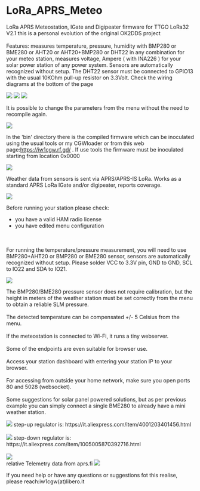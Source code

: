 # LoRa_APRS_Meteo
LoRa APRS Meteostation, IGate and Digipeater firmware for TTGO LoRa32 V2.1 
this is a personal evolution of the original OK2DDS project<br><br>
Features: measures temperature, pressure, humidity with BMP280 or BME280 or AHT20 or AHT20+BMP280 or DHT22 in any combination for your meteo station, 
measures voltage, Ampere ( with INA226 ) for your solar power station of any power system.
Sensors are automatically recognized without setup.
The DHT22 sensor must be connected to GPIO13 with the usual 10KOhm pull-up resistor on 3.3Volt.
Check the wiring diagrams at the bottom of the page

<img src="https://github.com/iw1cgw/LoRa_APRS_Meteo_dds-cgw/blob/main/img/sensor.jpg">
<img src="https://github.com/iw1cgw/LoRa_APRS_Meteo_dds-cgw/blob/main/img/0.jpg">
<img src="https://github.com/iw1cgw/LoRa_APRS_Meteo_dds-cgw/blob/main/img/2.jpg">

It is possible to change the parameters from the menu without the need to recompile again.

<img src="https://github.com/iw1cgw/LoRa_APRS_Meteo_dds-cgw/blob/main/img/1.jpg">

In the 'bin' directory there is the compiled firmware which can be inoculated using the usual tools or my CGWloader or from this web page:https://iw1cgw.rf.gd/ .
If use tools the firmware must be inoculated starting from location 0x0000

<img src="https://github.com/iw1cgw/LoRa_APRS_Meteo_dds-cgw/blob/main/img/CGWloader.jpg">

Weather data from sensors is sent via APRS/APRS-IS LoRa. Works as a standard APRS LoRa IGate and/or digipeater, reports coverage.

<img src="https://github.com/iw1cgw/LoRa_APRS_Meteo_dds-cgw/blob/main/img/aprsmap.jpg">

Before running your station please check:
<br>
- you have a valid HAM radio license
- you have edited menu configuration
<br><br><br>


For running the temperature/pressure measurement, you will need to use BMP280+AHT20 or BMP280 or BME280 sensor, sensors are automatically recognized without setup.
Please solder VCC to 3.3V pin, GND to GND, SCL to IO22 and SDA to IO21.

<img src="https://github.com/iw1cgw/LoRa_APRS_Meteo_dds-cgw/blob/main/img/simply_bme280.jpeg">

The BMP280/BME280 pressure sensor does not require calibration, but the height in meters of the weather station must be set correctly from the menu to obtain a reliable SLM pressure.
<br><br>
The detected temperature can be compensated +/- 5 Celsius from the menu.
<br><br>
If the meteostation is connected to Wi-Fi, it runs a tiny webserver.
<br><br>
Some of the endpoints are even suitable for browser use.
<br><br>
Access your station dashboard with entering your station IP to your browser.
<br><br>
For accessing from outside your home network, make sure you open ports 80 and 5028 (websocket).
<br><br>
Some suggestions for solar panel powered solutions, but as per previous example you can simply connect a single BME280 to already have a mini weather station.

<img src="https://github.com/iw1cgw/LoRa_APRS_Meteo_dds-cgw/blob/main/img/TTGO_solar_meteo1.jpg">
step-up regulator is: https://it.aliexpress.com/item/4001203401456.html
<br><br>
<img src="https://github.com/iw1cgw/LoRa_APRS_Meteo_dds-cgw/blob/main/img/TTGO_solar_meteo2.jpg">
step-down regulator is: https://it.aliexpress.com/item/1005005870392716.html
<br><br>
<img src="https://github.com/iw1cgw/LoRa_APRS_Meteo_dds-cgw/blob/main/img/TTGO_solar_igate.jpg">
<br>
relative Telemetry data from aprs.fi

<img src="https://github.com/iw1cgw/LoRa_APRS_Meteo_dds-cgw/blob/main/img/telemetrix.jpg">

If you need help or have any questions or suggestions fot this realise, please reach:iw1cgw(at)libero.it
</code>
